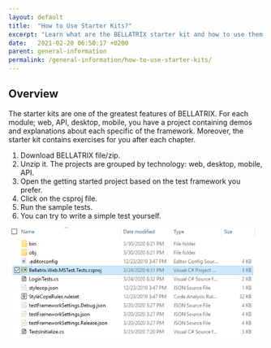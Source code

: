 ```yaml
---
layout: default
title:  "How to Use Starter Kits?"
excerpt: "Learn what are the BELLATRIX starter kit and how to use them."
date:   2021-02-20 06:50:17 +0200
parent: general-information
permalink: /general-information/how-to-use-starter-kits/
---
```

Overview
--------
The starter kits are one of the greatest features of BELLATRIX. For each module; web, API, desktop, mobile, you have a project containing demos and explanations about each specific of the framework. Moreover, the starter kit contains exercises for you after each chapter.
1. Download BELLATRIX file/zip.
2. Unzip it. The projects are grouped by technology: web, desktop, mobile, API.
3. Open the getting started project based on the test framework you prefer.
4. Click on the csproj file.
5. Run the sample tests.
6. You can try to write a simple test yourself.

![Open csproj](images/open-csproj.png)